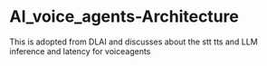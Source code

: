 # AI_voice_agents-Architecture
This is adopted from DLAI and discusses about the stt tts and LLM inference and latency for voiceagents 
